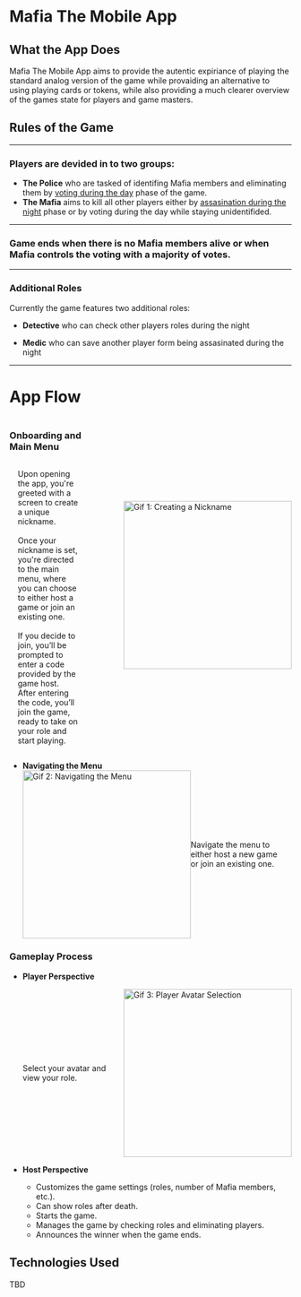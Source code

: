 # Mafia The Mobile App

## What the App Does

Mafia The Mobile App aims to provide the autentic expiriance of playing the standard analog version of the game while provaiding an alternative to using playing cards or tokens, while also providing a much clearer overview of the games state for players and game masters.

## Rules of the Game

---

### Players are devided in to **two groups**:

- **The Police** who are tasked of identifing Mafia members and eliminating them by <u>voting during the day</u> phase of the game.
- **The Mafia** aims to kill all other players either by <u>assasination during the night</u> phase or by voting during the day while staying unidentifided.

---

### **Game ends** when there is **no Mafia members alive** or when **Mafia controls the voting** with a majority of votes.

---

### **Additional Roles**

Currently the game features two additional roles:

- **Detective** who can check other players roles during the night

- **Medic** who can save another player form being assasinated during the night

---

# App Flow

<div style="display: flex; flex-direction: row; justify-content: space-between; align-items: center;">
  <div style="justify-content: flex-start;">
    <h3 style="font-weight: bold;">Onboarding and Main Menu</h3>
    <p style="margin-right: 20px; margin-top: 30px; margin-left: 15px;">
      Upon opening the app, you're greeted with a screen to create a unique nickname. 
      <br><br>
      Once your nickname is set, you're directed to the main menu, where you can choose to either host a game or join an existing one.
      <br><br>
      If you decide to join, you’ll be prompted to enter a code provided by the game host. After entering the code, you’ll join the game, ready to take on your role and start playing.
    </p>
  </div>
  <img src="readMeAssets/SimulatorScreenRecording-iPhone15Pro-2024-10-10at20.00.49-ezgif.com-video-to-gif-converter.gif" alt="Gif 1: Creating a Nickname" width="300" style="margin-left: 60px;">
</div>

- **Navigating the Menu**
  <div style="display: flex; flex-direction: row-reverse; align-items: center; justify-content: space-between;">
    <p style="margin-right: 20px;">Navigate the menu to either host a new game or join an existing one.</p>
    <img src="readMeAssets/SimulatorScreenRecording-iPhone15Pro-2024-10-10at20.00.49-ezgif.com-video-to-gif-converter.gif" alt="Gif 2: Navigating the Menu"  width="300"">
  </div>

### Gameplay Process

- **Player Perspective**
  <div style="display: flex; flex-direction: row; align-items: center; justify-content: space-between;">
    <p style="margin-right: 20px;">Select your avatar and view your role.</p>
    <img src="readMeAssets/SimulatorScreenRecording-iPhone15Pro-2024-10-10at20.00.49-ezgif.com-video-to-gif-converter.gif" alt="Gif 3: Player Avatar Selection"  width="300" ">
  </div>

- **Host Perspective**
  - Customizes the game settings (roles, number of Mafia members, etc.).
  - Can show roles after death.
  - Starts the game.
  - Manages the game by checking roles and eliminating players.
  - Announces the winner when the game ends.

## Technologies Used

TBD
